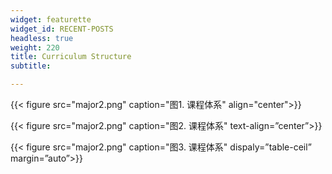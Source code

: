 ```yaml
---
widget: featurette
widget_id: RECENT-POSTS
headless: true
weight: 220
title: Curriculum Structure
subtitle: 

---
```


{{< figure src="major2.png" caption="图1. 课程体系"  align="center">}}

{{< figure src="major2.png" caption="图2. 课程体系"  text-align=”center”>}}

{{< figure src="major2.png" caption="图3. 课程体系"  dispaly=”table-ceil” margin=”auto”>}}

